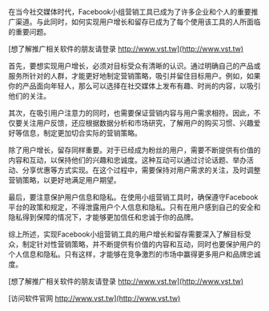 在当今社交媒体时代，Facebook小组营销工具已成为了许多企业和个人的重要推广渠道。与此同时，如何实现用户增长和留存已成为了每个使用该工具的人所面临的重要问题。

[想了解推广相关软件的朋友请登录 http://www.vst.tw](http://www.vst.tw)

首先，要想实现用户增长，必须对目标受众有清晰的认识。通过明确自己的产品或服务所针对的人群，才能更好地制定营销策略，吸引并留住目标用户。例如，如果你的产品面向年轻人，那么可以选择在社交媒体上发布有趣、时尚的内容，以吸引他们的关注。

其次，在吸引用户注意力的同时，也需要保证营销内容与用户需求相符。因此，不仅要关注用户反馈，还应根据数据分析和市场研究，了解用户的购买习惯、兴趣爱好等信息，制定更加切合实际的营销策略。

除了用户增长，留存同样重要。对于已经成为粉丝的用户，需要不断提供有价值的内容和互动，以保持他们的兴趣和忠诚度。这种互动可以通过讨论话题、举办活动、分享优惠等方式实现。在这个过程中，需要保持对用户需求的关注，及时调整营销策略，以更好地满足用户期望。

最后，要注意保护用户信息和隐私。在使用小组营销工具时，确保遵守Facebook平台的政策和规定，不得泄露用户个人信息和隐私。只有在用户感到自己的安全和隐私得到保障的情况下，才能够更加信任和忠诚于你的品牌。

综上所述，实现Facebook小组营销工具的用户增长和留存需要深入了解目标受众，制定针对性营销策略，并不断提供有价值的内容和互动，同时也要保护用户的个人信息和隐私。只有这样，才能够在竞争激烈的市场中赢得更多用户和品牌忠诚度。

[想了解推广相关软件的朋友请登录 http://www.vst.tw](http://www.vst.tw)


[访问软件官网 http://www.vst.tw](http://www.vst.tw)
